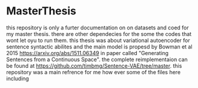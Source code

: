 # MasterThesis
this repository is only a furter documentation on on datasets and coed for my master thesis. there are other dependecies for the some the codes that wont let oyu to run them. this thesis was about variational autoencoder for sentence syntactic abilites and the main model is propesd by Bowman et al 2015 https://arxiv.org/abs/1511.06349 in paper called "Generating Sentences from a Continuous Space". the complete reimplementaion can be found at https://github.com/timbmg/Sentence-VAE/tree/master.
this repository was a main refrence for me how ever some of the files here including 
